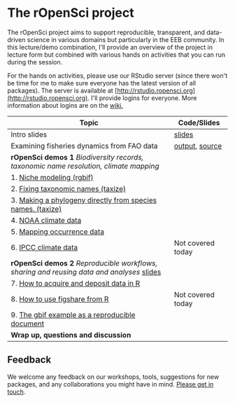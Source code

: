 
# The rOpenSci project

The rOpenSci project aims to support reproducible, transparent, and data-driven science in various domains but particularly in the EEB community. In this lecture/demo combination, I'll provide an overview of the project in lecture form but combined with various hands on activities that you can run during the session.

For the hands on activities, please use our RStudio server (since there won't be time for me to make sure everyone has the latest version of all packages).  The server is available at [http://rstudio.ropensci.org](http://rstudio.ropensci.org). I'll provide logins for everyone.  More information about logins are on the [wiki.](https://github.com/NCEAS/training/wiki/rOpenSci-logins)


| Topic | Code/Slides |
|---------------|-------|
| Intro slides | [slides](http://karthik.github.io/useR2014/) |
| Examining fisheries dynamics from FAO data | [output](01-rfisheries.md), [source](01-rfisheries.Rmd) |
|**rOpenSci demos 1** *Biodiversity records, taxonomic name resolution, climate mapping*  |   |
| 1. [Niche modeling (rgbif)](https://github.com/NCEAS/training/blob/master/2014-oss/day-04/ropensci/02-biodiversity-climate/rgbif_usecase1.md) | |
| 2. [Fixing taxonomic names (taxize)](https://github.com/NCEAS/training/blob/master/2014-oss/day-04/ropensci/02-biodiversity-climate/taxize_usecase1.md) | |
| 3. [Making a phylogeny directly from species names. (taxize)](https://github.com/NCEAS/training/blob/master/2014-oss/day-04/ropensci/02-biodiversity-climate/taxize_usecase2.md) | |
| 4. [NOAA climate data](https://github.com/NCEAS/training/blob/master/2014-oss/day-04/ropensci/02-biodiversity-climate/noaa_seaice.md) | |
| 5. [Mapping occurrence data](https://github.com/NCEAS/training/blob/master/2014-oss/day-04/ropensci/02-biodiversity-climate/ant_map.md#antweb--mapping-ant-occurrence-data) | |
| 6.  [IPCC climate data](https://github.com/NCEAS/training/blob/master/2014-oss/day-04/ropensci/02-biodiversity-climate/world-bank-climate.md#introduction-to-rwbclimate) | Not covered today |
|**rOpenSci demos 2** *Reproducible workflows, sharing and reusing data and analyses*  [slides](http://ropensci.github.io//workshop-stanford-2014-06/03-reproducible-workflows/slides/index.html) |   |
| 7. [How to acquire and deposit data in R](https://github.com/NCEAS/training/blob/master/2014-oss/day-04/ropensci/03-reproducible-workflows/eml.md#a-complete-example-of-downloading-documenting-and-depositing-data) | |
| 8. [How to use figshare from R](https://github.com/NCEAS/training/blob/master/2014-oss/day-04/ropensci/03-reproducible-workflows/figshare.md) | Not covered today |
| 9. [The gbif example as a reproducible document](https://raw.githubusercontent.com/NCEAS/training/master/2014-oss/day-04/ropensci/03-reproducible-workflows/rgbif.Rmd) | |
|**Wrap up, questions and discussion**  |   |

## Feedback

We welcome any feedback on our workshops, tools, suggestions for new packages, and any collaborations you might have in mind. [Please get in touch](http://ropensci.org/contact.html).